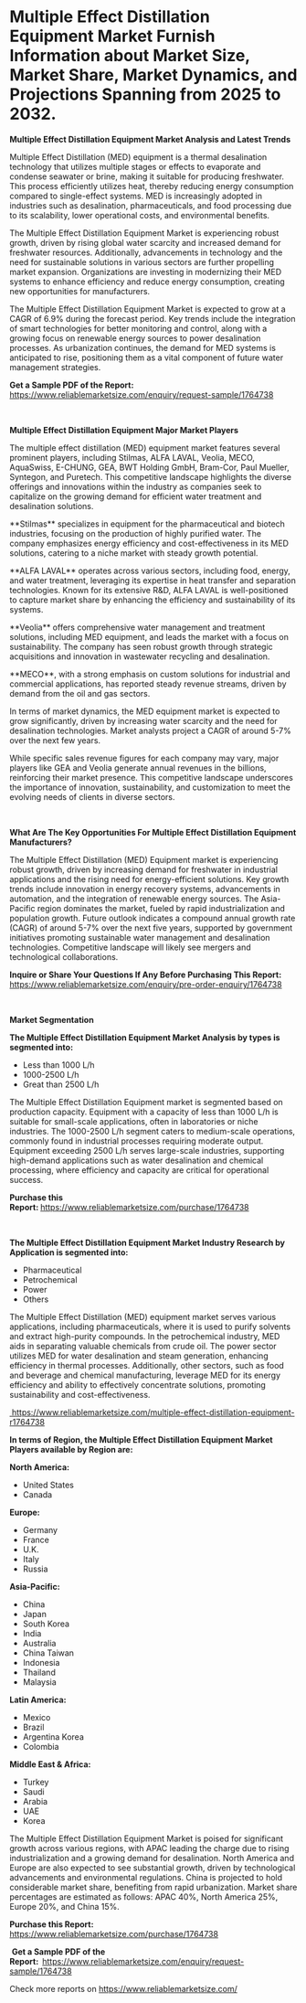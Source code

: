 <p><h1>Multiple Effect Distillation Equipment Market Furnish Information about Market Size, Market Share, Market Dynamics, and Projections Spanning from 2025 to 2032.</h1></p><p><strong>Multiple Effect Distillation Equipment Market Analysis and Latest Trends</strong></p>
<p><p>Multiple Effect Distillation (MED) equipment is a thermal desalination technology that utilizes multiple stages or effects to evaporate and condense seawater or brine, making it suitable for producing freshwater. This process efficiently utilizes heat, thereby reducing energy consumption compared to single-effect systems. MED is increasingly adopted in industries such as desalination, pharmaceuticals, and food processing due to its scalability, lower operational costs, and environmental benefits.</p><p>The Multiple Effect Distillation Equipment Market is experiencing robust growth, driven by rising global water scarcity and increased demand for freshwater resources. Additionally, advancements in technology and the need for sustainable solutions in various sectors are further propelling market expansion. Organizations are investing in modernizing their MED systems to enhance efficiency and reduce energy consumption, creating new opportunities for manufacturers. </p><p>The Multiple Effect Distillation Equipment Market is expected to grow at a CAGR of 6.9% during the forecast period. Key trends include the integration of smart technologies for better monitoring and control, along with a growing focus on renewable energy sources to power desalination processes. As urbanization continues, the demand for MED systems is anticipated to rise, positioning them as a vital component of future water management strategies.</p></p>
<p><strong>Get a Sample PDF of the Report:&nbsp;</strong> <a href="https://www.reliablemarketsize.com/enquiry/request-sample/1764738?utm_campaign=3555&utm_medium=2&utm_source=Github&utm_content=ia&utm_term=11042025&utm_id=multiple-effect-distillation-equipment">https://www.reliablemarketsize.com/enquiry/request-sample/1764738</a></p>
<p>&nbsp;</p>
<p><strong>Multiple Effect Distillation Equipment Major Market Players</strong></p>
<p><p>The multiple effect distillation (MED) equipment market features several prominent players, including Stilmas, ALFA LAVAL, Veolia, MECO, AquaSwiss, E-CHUNG, GEA, BWT Holding GmbH, Bram-Cor, Paul Mueller, Syntegon, and Puretech. This competitive landscape highlights the diverse offerings and innovations within the industry as companies seek to capitalize on the growing demand for efficient water treatment and desalination solutions.</p><p>**Stilmas** specializes in equipment for the pharmaceutical and biotech industries, focusing on the production of highly purified water. The company emphasizes energy efficiency and cost-effectiveness in its MED solutions, catering to a niche market with steady growth potential.</p><p>**ALFA LAVAL** operates across various sectors, including food, energy, and water treatment, leveraging its expertise in heat transfer and separation technologies. Known for its extensive R&D, ALFA LAVAL is well-positioned to capture market share by enhancing the efficiency and sustainability of its systems.</p><p>**Veolia** offers comprehensive water management and treatment solutions, including MED equipment, and leads the market with a focus on sustainability. The company has seen robust growth through strategic acquisitions and innovation in wastewater recycling and desalination.</p><p>**MECO**, with a strong emphasis on custom solutions for industrial and commercial applications, has reported steady revenue streams, driven by demand from the oil and gas sectors.</p><p>In terms of market dynamics, the MED equipment market is expected to grow significantly, driven by increasing water scarcity and the need for desalination technologies. Market analysts project a CAGR of around 5-7% over the next few years.</p><p>While specific sales revenue figures for each company may vary, major players like GEA and Veolia generate annual revenues in the billions, reinforcing their market presence. This competitive landscape underscores the importance of innovation, sustainability, and customization to meet the evolving needs of clients in diverse sectors.</p></p>
<p>&nbsp;</p>
<p><strong>What Are The Key Opportunities For Multiple Effect Distillation Equipment Manufacturers?</strong></p>
<p><p>The Multiple Effect Distillation (MED) Equipment market is experiencing robust growth, driven by increasing demand for freshwater in industrial applications and the rising need for energy-efficient solutions. Key growth trends include innovation in energy recovery systems, advancements in automation, and the integration of renewable energy sources. The Asia-Pacific region dominates the market, fueled by rapid industrialization and population growth. Future outlook indicates a compound annual growth rate (CAGR) of around 5-7% over the next five years, supported by government initiatives promoting sustainable water management and desalination technologies. Competitive landscape will likely see mergers and technological collaborations.</p></p>
<p><strong>Inquire or Share Your Questions If Any Before Purchasing This Report:</strong> <a href="https://www.reliablemarketsize.com/enquiry/pre-order-enquiry/1764738?utm_campaign=3555&utm_medium=2&utm_source=Github&utm_content=ia&utm_term=11042025&utm_id=multiple-effect-distillation-equipment">https://www.reliablemarketsize.com/enquiry/pre-order-enquiry/1764738</a></p>
<p>&nbsp;</p>
<p><strong>Market Segmentation</strong></p>
<p><strong>The Multiple Effect Distillation Equipment Market Analysis by types is segmented into:</strong></p>
<p><ul><li>Less than 1000 L/h</li><li>1000-2500 L/h</li><li>Great than 2500 L/h</li></ul></p>
<p><p>The Multiple Effect Distillation Equipment market is segmented based on production capacity. Equipment with a capacity of less than 1000 L/h is suitable for small-scale applications, often in laboratories or niche industries. The 1000-2500 L/h segment caters to medium-scale operations, commonly found in industrial processes requiring moderate output. Equipment exceeding 2500 L/h serves large-scale industries, supporting high-demand applications such as water desalination and chemical processing, where efficiency and capacity are critical for operational success.</p></p>
<p><strong>Purchase this Report:&nbsp;</strong><a href="https://www.reliablemarketsize.com/purchase/1764738?utm_campaign=3555&utm_medium=2&utm_source=Github&utm_content=ia&utm_term=11042025&utm_id=multiple-effect-distillation-equipment">https://www.reliablemarketsize.com/purchase/1764738</a></p>
<p>&nbsp;</p>
<p><strong>The Multiple Effect Distillation Equipment Market Industry Research by Application is segmented into:</strong></p>
<p><ul><li>Pharmaceutical</li><li>Petrochemical</li><li>Power</li><li>Others</li></ul></p>
<p><p>The Multiple Effect Distillation (MED) equipment market serves various applications, including pharmaceuticals, where it is used to purify solvents and extract high-purity compounds. In the petrochemical industry, MED aids in separating valuable chemicals from crude oil. The power sector utilizes MED for water desalination and steam generation, enhancing efficiency in thermal processes. Additionally, other sectors, such as food and beverage and chemical manufacturing, leverage MED for its energy efficiency and ability to effectively concentrate solutions, promoting sustainability and cost-effectiveness.</p></p>
<p><a href="https://www.reliablemarketsize.com/multiple-effect-distillation-equipment-r1764738?utm_campaign=3555&utm_medium=2&utm_source=Github&utm_content=ia&utm_term=11042025&utm_id=multiple-effect-distillation-equipment">&nbsp;https://www.reliablemarketsize.com/multiple-effect-distillation-equipment-r1764738</a></p>
<p><strong>In terms of Region, the Multiple Effect Distillation Equipment Market Players available by Region are:</strong></p>
<p>
    <p> <strong> North America: </strong>
        <ul>
            <li>United States</li>
            <li>Canada</li>
        </ul>
        </p> 
    <p> <strong> Europe: </strong>
        <ul>
            <li>Germany</li>
            <li>France</li>
            <li>U.K.</li>
            <li>Italy</li>
            <li>Russia</li>
        </ul>
        </p> 
    <p> <strong> Asia-Pacific: </strong>
        <ul>
            <li>China</li>
            <li>Japan</li>
            <li>South Korea</li>
            <li>India</li>
            <li>Australia</li>
            <li>China Taiwan</li>
            <li>Indonesia</li>
            <li>Thailand</li>
            <li>Malaysia</li>
        </ul>
        </p> 
    <p> <strong> Latin America: </strong>
        <ul>
            <li>Mexico</li>
            <li>Brazil</li>
            <li>Argentina Korea</li>
            <li>Colombia</li>
        </ul>
        </p> 
    <p> <strong> Middle East & Africa: </strong>
        <ul>
            <li>Turkey</li>
            <li>Saudi</li>
            <li>Arabia</li>
            <li>UAE</li>
            <li>Korea</li>
        </ul>
    </p>
    </p>
<p><p>The Multiple Effect Distillation Equipment Market is poised for significant growth across various regions, with APAC leading the charge due to rising industrialization and a growing demand for desalination. North America and Europe are also expected to see substantial growth, driven by technological advancements and environmental regulations. China is projected to hold considerable market share, benefiting from rapid urbanization. Market share percentages are estimated as follows: APAC 40%, North America 25%, Europe 20%, and China 15%.</p></p>
<p><strong>Purchase this Report: </strong><a href="https://www.reliablemarketsize.com/purchase/1764738?utm_campaign=3555&utm_medium=2&utm_source=Github&utm_content=ia&utm_term=11042025&utm_id=multiple-effect-distillation-equipment">https://www.reliablemarketsize.com/purchase/1764738</a></p>
<p>&nbsp;<strong>Get a Sample PDF of the Report:&nbsp;&nbsp;</strong><a href="https://www.reliablemarketsize.com/enquiry/request-sample/1764738?utm_campaign=3555&utm_medium=2&utm_source=Github&utm_content=ia&utm_term=11042025&utm_id=multiple-effect-distillation-equipment">https://www.reliablemarketsize.com/enquiry/request-sample/1764738</a></p>
<p><strong></strong></p>
<p>Check more reports on <a href="https://www.reliablemarketsize.com/?utm_campaign=3555&utm_medium=2&utm_source=Github&utm_content=ia&utm_term=11042025&utm_id=multiple-effect-distillation-equipment">https://www.reliablemarketsize.com/</a></p>